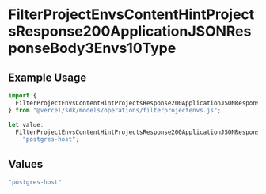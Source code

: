 # FilterProjectEnvsContentHintProjectsResponse200ApplicationJSONResponseBody3Envs10Type

## Example Usage

```typescript
import {
  FilterProjectEnvsContentHintProjectsResponse200ApplicationJSONResponseBody3Envs10Type,
} from "@vercel/sdk/models/operations/filterprojectenvs.js";

let value:
  FilterProjectEnvsContentHintProjectsResponse200ApplicationJSONResponseBody3Envs10Type =
    "postgres-host";
```

## Values

```typescript
"postgres-host"
```